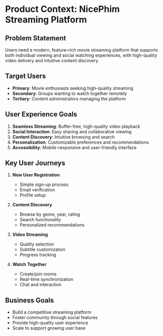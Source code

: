 # Product Context: NicePhim Streaming Platform

## Problem Statement
Users need a modern, feature-rich movie streaming platform that supports both individual viewing and social watching experiences, with high-quality video delivery and intuitive content discovery.

## Target Users
- **Primary**: Movie enthusiasts seeking high-quality streaming
- **Secondary**: Groups wanting to watch together remotely
- **Tertiary**: Content administrators managing the platform

## User Experience Goals
1. **Seamless Streaming**: Buffer-free, high-quality video playback
2. **Social Interaction**: Easy sharing and collaborative viewing
3. **Content Discovery**: Intuitive browsing and search
4. **Personalization**: Customizable preferences and recommendations
5. **Accessibility**: Mobile-responsive and user-friendly interface

## Key User Journeys
1. **New User Registration**
   - Simple sign-up process
   - Email verification
   - Profile setup

2. **Content Discovery**
   - Browse by genre, year, rating
   - Search functionality
   - Personalized recommendations

3. **Video Streaming**
   - Quality selection
   - Subtitle customization
   - Progress tracking

4. **Watch Together**
   - Create/join rooms
   - Real-time synchronization
   - Chat and interaction

## Business Goals
- Build a competitive streaming platform
- Foster community through social features
- Provide high-quality user experience
- Scale to support growing user base


